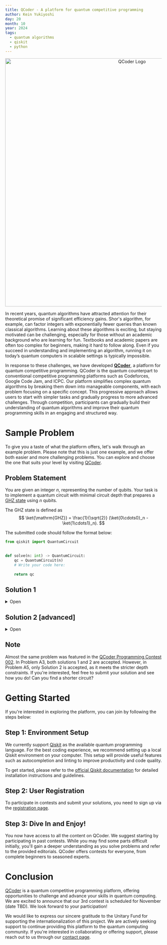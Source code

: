 ```yaml
---
title: QCoder - A platform for quantum competitive programming
author: Kein Yukiyoshi
day: 20
month: 10
year: 2024
tags: 
  - quantum algorithms
  - qiskit
  - python
---
```


<p align="center">
    <img src='../../images/2024-qcoder/qcoder_logo.png' alt='QCoder Logo' width=800/>
</p>

In recent years, quantum algorithms have attracted attention for their theoretical promise of significant efficiency gains.
Shor's algorithm, for example, can factor integers with exponentially fewer queries than known classical algorithms.
Learning about these algorithms is exciting, but staying motivated can be challenging, especially for those without an academic background who are learning for fun.
Textbooks and academic papers are often too complex for beginners, making it hard to follow along.
Even if you succeed in understanding and implementing an algorithm, running it on today’s quantum computers in scalable settings is typically impossible.

In response to these challenges, we have developed **[QCoder](https://www.qcoder.jp/)**, a platform for quantum competitive programming.
QCoder is the quantum counterpart to conventional competitive programming platforms such as Codeforces, Google Code Jam, and ICPC.
Our platform simplifies complex quantum algorithms by breaking them down into manageable components, with each problem focusing on a specific concept.
This progressive approach allows users to start with simpler tasks and gradually progress to more advanced challenges.
Through competition, participants can gradually build their understanding of quantum algorithms and improve their quantum programming skills in an engaging and structured way.

# Sample Problem
To give you a taste of what the platform offers, let's walk through an example problem.
Please note that this is just one example, and we offer both easier and more challenging problems.
You can explore and choose the one that suits your level by visiting [QCoder](https://www.qcoder.jp/).

## Problem Statement
You are given an integer $n$, representing the number of qubits.
Your task is to implement a quantum circuit with minimal circuit depth that prepares a [GHZ state](https://en.wikipedia.org/wiki/Greenberger%E2%80%93Horne%E2%80%93Zeilinger_state) using $n$ qubits.

The GHZ state is defined as
$$
\ket{\mathrm{GHZ}} = \frac{1}{\sqrt{2}} (\ket{0\cdots0}_n - \ket{1\cdots1}_n).
$$

The submitted code should follow the format below:
```python
from qiskit import QuantumCircuit
 
 
def solve(n: int) -> QuantumCircuit:
    qc = QuantumCircuit(n)
    # Write your code here:
 
    return qc
```

## Solution 1
<details>
<summary>Open</summary>
The most straight forward solution can be described as follows:

First, apply the Hadamard gate to the first quantum bit.
$$
\ket{000 \cdots 0} \xrightarrow{H(0)}  \frac{1}{\sqrt{2}} \lparen \ket{000 \cdots 0} + \ket{100 \cdots 0} \rparen
$$
Next, we transform the state $\ket{100 \cdots 0}$ to $\ket{110 \cdots 0}$.
To achieve this, apply a controlled-X gate (CNOT gate) with the first quantum bit as the control bit and the second quantum bit as the target bit:
$$
\frac{1}{\sqrt{2}} \lparen \ket{000 \cdots 0} + \ket{100 \cdots 0} \rparen \xrightarrow{CX(0,1)}  \frac{1}{\sqrt{2}} \lparen \ket{000 \cdots 0} + \ket{110 \cdots 0} \rparen
$$
By continuing to apply the controlled-X gate until the $n$-th qubit is the target bit, we can prepare the GHZ state.
$$
\frac{1}{\sqrt{2}} \lparen \ket{000 \cdots 0} + \ket{110 \cdots 0} \rparen \xrightarrow{CX(0,2)} \, \cdots \xrightarrow{CX(0,n-1)} \frac{1}{\sqrt{2}} (\ket{0...0} + \ket{1...1})
$$
Summarizing these operations, we obtain the following circuit when $n = 4$:

<p align="center">
    <img src='../../images/2024-qcoder/QPC002_A3_circuit.png' width=500/>
</p>

Below is a sample program:
```python
from qiskit import QuantumCircuit
 
 
def solve(n: int) -> QuantumCircuit:
    qc = QuantumCircuit(n)
 
    qc.h(0)
 
    for i in range(1, n):
        qc.cx(0, i)
 
    return qc
```

</details>

## Solution 2 [advanced]
<details>
<summary>Open</summary>

In the solution 1, the depth of the quantum circuit is $n$.
What kind of quantum circuit should be designed to further reduce the depth of the quantum circuit?

Let's examine the following example with 8 qubits.

<p align="center">
    <img src='../../images/2024-qcoder/QPC002_A5_circuit.png' width=600/>
</p>

In this case, the operations within each block, divided by the boundaries on the quantum circuit, act on different qubits, allowing them to be executed simultaneously. Therefore, the depth of each block is 1.
Thus, the depth of the quantum circuit above is 4.

By generalizing this circuit, the depth of the quantum circuit becomes $\lceil \log_{2}{n} \rceil + 1$, which satisfies the constraint of reduced depth.

Below is a sample program:
```python
import math

from qiskit import QuantumCircuit


def solve(n: int) -> QuantumCircuit:
    qc = QuantumCircuit(n)

    qc.h(0)

    for i in range(int(math.log2(n)) + 1):
        for j in range(2**i):
            if 2**i + j == n:
                break
            qc.cx(j, 2**i + j)

    return qc
```

</details>

## Note
Almost the same problem was featured in the [QCoder Programming Contest 002](https://www.qcoder.jp/contests/QPC002/). In Problem A3, both solutions 1 and 2 are accepted. However, in Problem A5, only Solution 2 is accepted, as it meets the stricter depth constraints. If you're interested, feel free to submit your solution and see how you do! Can you find a shorter circuit?

# Getting Started
If you're interested in exploring the platform, you can join by following the steps below:

## Step 1: Environment Setup
We currently support [Qiskit](https://github.com/Qiskit/qiskit/) as the available quantum programming language.
For the best coding experience, we recommend setting up a local Qiskit environment on your computer. This setup will provide useful features such as autocompletion and linting to improve productivity and code quality.

To get started, please refer to the [official Qiskit documentation](https://docs.quantum.ibm.com/guides/) for detailed installation instructions and guidelines.

## Step 2: User Registration
To participate in contests and submit your solutions, you need to sign up via the [registration page](https://www.qcoder.jp/auth/signup).

## Step 3: Dive In and Enjoy!
You now have access to all the content on QCoder. We suggest starting by participating in past contests. While you may find some parts difficult initially, you'll gain a deeper understanding as you solve problems and refer to the provided editorials. QCoder offers contests for everyone, from complete beginners to seasoned experts.

# Conclusion
[QCoder](https://www.qcoder.jp/) is a quantum competitive programming platform, offering opportunities to challenge and advance your skills in quantum computing.
We are excited to announce that our 3rd contest is scheduled for November (date TBD). We look forward to your participation!

We would like to express our sincere gratitude to the Unitary Fund for supporting the internationalization of this project. We are actively seeking support to continue providing this platform to the quantum computing community. If you're interested in collaborating or offering support, please reach out to us through our [contact page](https://www.qcoder.jp/contact).
